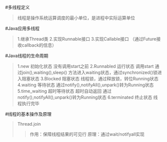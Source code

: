 #多线程定义
>线程是操作系统运算调度的最小单位，是进程中实际运算单位

#Java应用多线程
>1.继承Thread类
>2.实现Runnable接口
>3.实现Callable接口 （通过Future接收callback的信息）

#Java线程的生命周期
>1.new 初始化状态 没有调用start之前
>2.Runnabled 运行状态 调用start  通过join(),waiting(),sleep() 方法进入waiting状态，通过synchronized()锁进入阻塞状态
>3.Blocked 阻塞状态 线程锁，通过释放锁，转位Running状态
>4.waiting 等待状态  通过notify(),notifyAll(),unpark()转为Running状态
>5.time_waiting 超时等待状态 超时自动返回 通过notify(),notifyAll(),unpark()转为Running状态 
>6.terminated 终止状态 线程执行完毕

#线程的基本操作及原理
>Thread.join
>>作用：保障线程结果的可见行
>>原理：通过wait/notifyall实现
